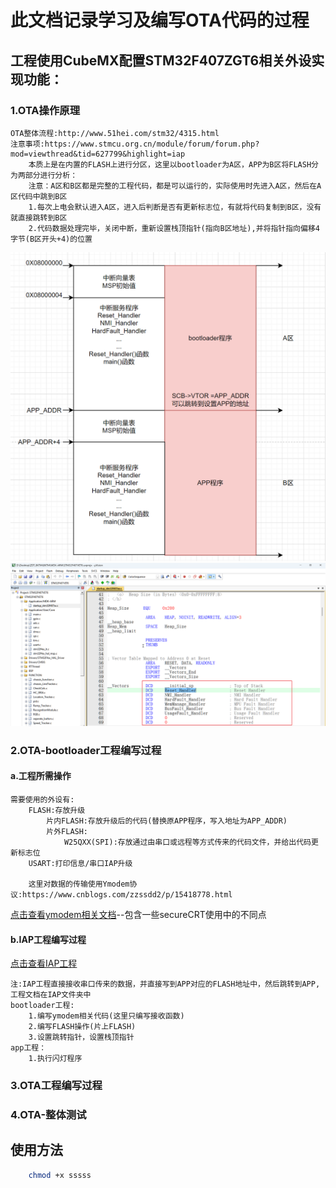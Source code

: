# 此文档记录学习及编写OTA代码的过程
## 工程使用CubeMX配置STM32F407ZGT6相关外设实现功能：
### 1.OTA操作原理
    OTA整体流程:http://www.51hei.com/stm32/4315.html
    注意事项:https://www.stmcu.org.cn/module/forum/forum.php?mod=viewthread&tid=627799&highlight=iap
        本质上是在内置的FLASH上进行分区，这里以bootloader为A区，APP为B区将FLASH分为两部分进行分析：
        注意：A区和B区都是完整的工程代码，都是可以运行的，实际使用时先进入A区，然后在A区代码中跳到B区
        1.每次上电会默认进入A区，进入后判断是否有更新标志位，有就将代码复制到B区，没有就直接跳转到B区
        2.代码数据处理完毕，关闭中断，重新设置栈顶指针(指向B区地址),并将指针指向偏移4字节(B区开头+4)的位置
![内存地址分布](./md引用文件/内存地址分布.png)
![启动文件](./md引用文件/内存分布.png)
### 2.OTA-bootloader工程编写过程
#### a.工程所需操作
    需要使用的外设有:   
        FLASH:存放升级
            片内FLASH:存放升级后的代码(替换原APP程序，写入地址为APP_ADDR)
            片外FLASH:
                W25QXX(SPI):存放通过由串口或远程等方式传来的代码文件，并给出代码更新标志位
        USART:打印信息/串口IAP升级
        
        这里对数据的传输使用Ymodem协议:https://www.cnblogs.com/zzssdd2/p/15418778.html
[点击查看ymodem相关文档](./Ymodem.md)--包含一些secureCRT使用中的不同点
#### b.IAP工程编写过程
[点击查看IAP工程](./IAP/)

    注:IAP工程直接接收串口传来的数据，并直接写到APP对应的FLASH地址中，然后跳转到APP,工程文档在IAP文件夹中
    bootloader工程:
        1.编写ymodem相关代码(这里只编写接收函数)
        2.编写FLASH操作(片上FLASH)
        3.设置跳转指针，设置栈顶指针
    app工程：
        1.执行闪灯程序
### 3.OTA工程编写过程
    


### 4.OTA-整体测试  

## 使用方法

```bash
    chmod +x sssss
```
<!-- ![image](tu1.png)    -->